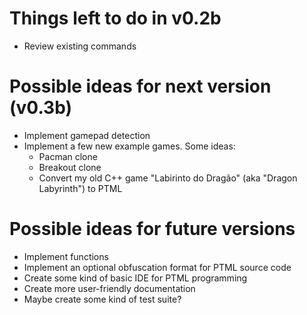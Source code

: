 # Things left to do in v0.2b

- Review existing commands

# Possible ideas for next version (v0.3b)

- Implement gamepad detection
- Implement a few new example games. Some ideas:
	- Pacman clone
	- Breakout clone
	- Convert my old C++ game "Labirinto do Dragão" (aka "Dragon Labyrinth") to PTML

# Possible ideas for future versions

- Implement functions
- Implement an optional obfuscation format for PTML source code
- Create some kind of basic IDE for PTML programming
- Create more user-friendly documentation
- Maybe create some kind of test suite?
